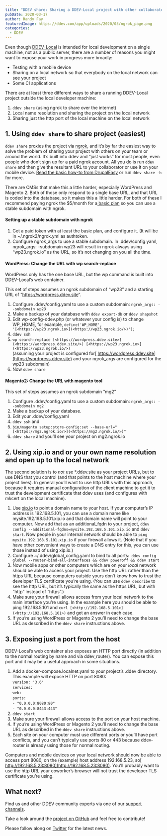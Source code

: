 ```yaml
---
title: "DDEV share: Sharing a DDEV-Local project with other collaborators in real time"
pubDate: 2020-03-17
author: Randy Fay
featuredImage: https://ddev.com/app/uploads/2020/03/ngrok_page.png
categories:
  - DDEV
---
```


Even though [DDEV-Local](https://ddev.com/ddev-local/) is intended for local development on a single machine, not as a public server, there are a number of reasons you might want to expose your work in progress more broadly:

- Testing with a mobile device
- Sharing on a local network so that everybody on the local network can see your project
- Some CI applications

There are at least three different ways to share a running DDEV-Local project outside the local developer machine:

1. `ddev share` (using ngrok to share over the internet)
2. Local name resolution and sharing the project on the local network
3. Sharing just the http port of the local machine on the local network

## **1\. Using `ddev share` to share project (easiest)**

`ddev share` proxies the project via [ngrok](http://ngrok.com), and it’s by far the easiest way to solve the problem of sharing your project with others on your team or around the world. It’s built into ddev and “just works” for most people, even people who don’t sign up for a paid ngrok account. All you do is run `ddev share` and then give the resultant URL to your collaborator or use it on your mobile device. [Read the basic how-to from DrupalEasy](https://www.drupaleasy.com/blogs/ultimike/2019/06/sharing-your-ddev-local-site-public-url-using-ddev-share-and-ngrok) or run `ddev share -h` for more.

There are CMSs that make this a little harder, especially WordPress and Magento 2\. Both of those only respond to a single base URL, and that URL is coded into the database, so it makes this a little harder. For both of these I recommend paying ngrok the $5/month for a[ basic plan](https://ngrok.com/pricing) so you can use a stable subdomain with ngrok.

#### **Setting up a stable subdomain with ngrok**

1. Get a paid token with at least the basic plan, and configure it. (It will be in \~/.ngrok2/ngrok.yml as authtoken.
2. Configure ngrok_args to use a stable subdomain. In .ddev/config.yaml, ngrok_args: –subdomain wp23 will result in ngrok always using “wp23.ngrok.io” as the URL, so it’s not changing on you all the time.

#### **WordPress: Change the URL with wp search-replace**

WordPress only has the one base URL, but the wp command is built into DDEV-Local’s web container.

This set of steps assumes an ngrok subdomain of “wp23” and a starting URL of “<https://wordpress.ddev.site>“.

1. Configure .ddev/config.yaml to use a custom subdomain: `ngrok_args: --subdomain wp23`
2. Make a backup of your database with `ddev export-db` or `ddev shapshot`
3. Edit wp-config-ddev.php (or whatever your config is) to change WP_HOME, for example, `define('WP_HOME', '[<https://wp23.ngrok.io>](<https://wp23.ngrok.io/>)');`
4. `ddev ssh`
5. `wp search-replace [<https://wordpress.ddev.site>](<https://wordpress.ddev.site/>) [<https://wp23.ngrok.io>](<https://wp23.ngrok.io/>)`  
   (assuming your project is configured for[ https://wordpress.ddev.site](https://wordpress.ddev.site) and your ngrok_args are configured for the wp23 subdomain)
6. Now `ddev share`

#### **Magento2: Change the URL with magento tool**

This set of steps assumes an ngrok subdomain “mg2”

1. Configure .ddev/config.yaml to use a custom subdomain: `ngrok_args: --subdomain mg2`
2. Make a backup of your database.
3. Edit your .ddev/config.yaml
4. `ddev ssh` and
5. `bin/magento setup:store-config:set --base-url="[<https://mg2.ngrok.io/>](<https://mg2.ngrok.io/>)"`
6. `ddev share` and you’ll see your project on mg2.ngrok.io

## **2\. Using xip.io and or your own name resolution and open up to the local network**

The second solution is to _not_ use \*.ddev.site as your project URLs, but to use DNS that you control (and that points to the host machine where your project lives). In general you’ll want to use http URLs with this approach, because it requires manual configuration of the client machine to get it to trust the development certificate that ddev uses (and configures with mkcert on the local machine).

1. Use [xip.io](http://xip.io/) to point a domain name to your host. If your computer’s IP address is 192.168.5.101, you can use a domain name like mysite.192.168.5.101.xip.io and that domain name will point to your computer. Now add that as an additional_fqdn to your project, `ddev config --additional-fqdns=mysite.192.168.5.101.xip.io` and `ddev start`. Now people in your internal network should be able to `ping mysite.192.168.5.101.xip.io` if your firewall allows it. (Note that if you have other convenient ways to create a DNS entry for this, you can use those instead of using xip.io.)
2. Configure \~/.ddev/global_config.yaml to bind to all ports:` ddev config global --router-bind-all-interfaces && ddev poweroff && ddev start`
3. Now mobile apps or other computers which are on your _local_ network should be able to access your project. Use the http URL rather than the https URL because computers outside yours don’t know how to trust the developer TLS certificate you’re using. (You can use `ddev describe` to see the http URL, but it’s typically the same as the https URL, but with “http” instead of “https”.)
4. Make sure your firewall allows access from your local network to the main interface you’re using. In the example here you should be able to ping 192.168.5.101 and `curl [<http://192.168.5.101>](<http://192.168.5.101>)` and get an answer in each case.
5. If you’re using WordPress or Magento 2 you’ll need to change the base URL as described in the `ddev share` instructions above.

## **3\. Exposing just a port from the host**

DDEV-Local’s web container also exposes an HTTP port directly (in addition to the normal routing by name and via ddev_router). You can expose this port and it may be a useful approach in some situations.

1. Add a docker-compose.localnet.yaml to your project’s .ddev directory. This example will expose HTTP on port 8080:  
   `version: '3.6' `  
   `services: `  
   `web: `  
   `ports: `  
   `- "0.0.0.0:8080:80" `  
   `- "0.0.0.0:8443:443"`
2. `ddev start`
3. Make sure your firewall allows access to the port on your host machine.
4. If you’re using WordPress or Magento 2 you’ll need to change the base URL as described in the `ddev share` instructions above.
5. Each site on your computer must use different ports or you’ll have port conflicts, and you can’t typically use ports 80 or 443 because ddev-router is already using those for normal routing.

Computers and mobile devices on your local network should now be able to access port 8080, on the (example) host address 192.168.5.23, so[ http://192.168.5.23:8080](http://192.168.5.23:8080). You’ll probably want to use the http URL your coworker’s browser will not trust the developer TLS certificate you’re using.

## What next?

Find us and other DDEV community experts via one of our [support channels](https://ddev.readthedocs.io/en/stable/#support-and-user-contributed-documentation).

Take a look around the [project on GitHub](http://github.com/drud/ddev) and feel free to contribute!

Please follow along on [Twitter](http://twitter.com/drud) for the latest news.
